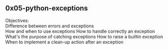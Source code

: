 ## 0x05-python-exceptions  
Objectives:  
Difference between errors and exceptions  
How and when to use exceptions
How to handle correctly an exception
What's the purpose of catching exceptions
How to raise a builtin exception
When to implement a clean-up action after an exception